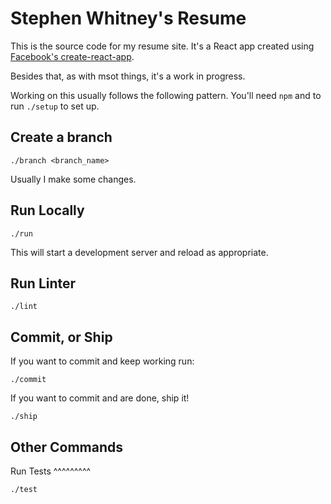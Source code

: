 Stephen Whitney's Resume
========================

This is the source code for my resume site. It's a React app created using [Facebook's create-react-app](https://github.com/facebook/create-react-app).

Besides that, as with msot things, it's a work in progress.

Working on this usually follows the following pattern. You'll need `npm` and to run `./setup` to set up.

Create a branch
---------------

`./branch <branch_name>`

Usually I make some changes.

Run Locally
-----------

`./run`

This will start a development server and reload as appropriate.

Run Linter
----------

`./lint`

Commit, or Ship
---------------

If you want to commit and keep working run:

`./commit`

If you want to commit and are done, ship it!

`./ship`

Other Commands
--------------

Run Tests
^^^^^^^^^

`./test`